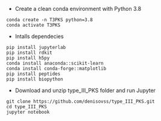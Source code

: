 * Create a clean conda environment with Python 3.8

```
conda create -n T3PKS python=3.8
conda activate T3PKS
```

* Intalls dependecies

```
pip install jupyterlab
pip install rdkit
pip install h5py
conda install anaconda::scikit-learn
conda install conda-forge::matplotlib
pip install peptides
pip install biopython
```

* Download and unzip type_III_PKS folder and run Jupyter

```
git clone https://github.com/denisovss/type_III_PKS.git
cd type_III_PKS
jupyter notebook
```

  
